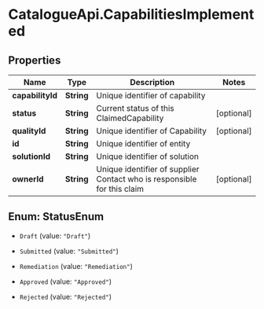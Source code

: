 # CatalogueApi.CapabilitiesImplemented

## Properties
Name | Type | Description | Notes
------------ | ------------- | ------------- | -------------
**capabilityId** | **String** | Unique identifier of capability | 
**status** | **String** | Current status of this ClaimedCapability | [optional] 
**qualityId** | **String** | Unique identifier of Capability | [optional] 
**id** | **String** | Unique identifier of entity | 
**solutionId** | **String** | Unique identifier of solution | 
**ownerId** | **String** | Unique identifier of supplier Contact who is responsible for this claim | [optional] 


<a name="StatusEnum"></a>
## Enum: StatusEnum


* `Draft` (value: `"Draft"`)

* `Submitted` (value: `"Submitted"`)

* `Remediation` (value: `"Remediation"`)

* `Approved` (value: `"Approved"`)

* `Rejected` (value: `"Rejected"`)




